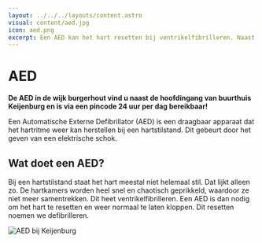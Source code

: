 ```yaml
---
layout: ../../../layouts/content.astro
visual: content/aed.jpg
icon: aed.png
excerpt: Een AED kan het hart resetten bij ventrikelfibrilleren. Naast de hoofdingang van buurthuis Keijenburg vind u onze AED!
---
```


# AED

**De AED in de wijk burgerhout vind u naast de hoofdingang van buurthuis Keijenburg en is via een pincode 24 uur per dag bereikbaar!**

Een Automatische Externe Defibrillator (AED) is een draagbaar apparaat dat het hartritme weer kan herstellen bij een hartstilstand. Dit gebeurt door het geven van een elektrische schok.

## Wat doet een AED?

Bij een hartstilstand staat het hart meestal niet helemaal stil. Dat lijkt alleen zo. De hartkamers worden heel snel en chaotisch geprikkeld, waardoor ze niet meer samentrekken. Dit heet ventrikelfibrilleren. Een AED is dan nodig om het hart te resetten en weer normaal te laten kloppen. Dit resetten noemen we defibrilleren.

![AED bij Keijenburg](/images/content/aed-keijenburg.jpg)
